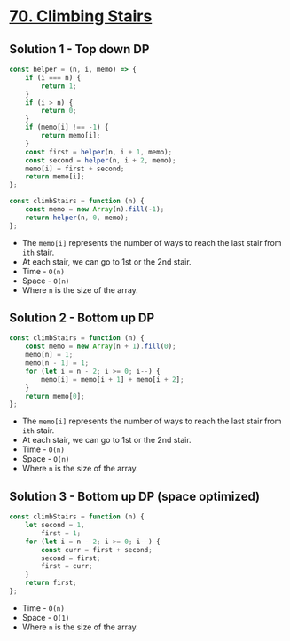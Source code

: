 # [70. Climbing Stairs](https://leetcode.com/problems/climbing-stairs/)

## Solution 1 - Top down DP

```js
const helper = (n, i, memo) => {
    if (i === n) {
        return 1;
    }
    if (i > n) {
        return 0;
    }
    if (memo[i] !== -1) {
        return memo[i];
    }
    const first = helper(n, i + 1, memo);
    const second = helper(n, i + 2, memo);
    memo[i] = first + second;
    return memo[i];
};

const climbStairs = function (n) {
    const memo = new Array(n).fill(-1);
    return helper(n, 0, memo);
};
```

-   The `memo[i]` represents the number of ways to reach the last stair from `ith` stair.
-   At each stair, we can go to 1st or the 2nd stair.
-   Time - `O(n)`
-   Space - `O(n)`
-   Where `n` is the size of the array.

## Solution 2 - Bottom up DP

```js
const climbStairs = function (n) {
    const memo = new Array(n + 1).fill(0);
    memo[n] = 1;
    memo[n - 1] = 1;
    for (let i = n - 2; i >= 0; i--) {
        memo[i] = memo[i + 1] + memo[i + 2];
    }
    return memo[0];
};
```

-   The `memo[i]` represents the number of ways to reach the last stair from `ith` stair.
-   At each stair, we can go to 1st or the 2nd stair.
-   Time - `O(n)`
-   Space - `O(n)`
-   Where `n` is the size of the array.

## Solution 3 - Bottom up DP (space optimized)

```js
const climbStairs = function (n) {
    let second = 1,
        first = 1;
    for (let i = n - 2; i >= 0; i--) {
        const curr = first + second;
        second = first;
        first = curr;
    }
    return first;
};
```

-   Time - `O(n)`
-   Space - `O(1)`
-   Where `n` is the size of the array.

